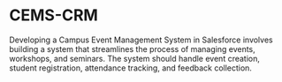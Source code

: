 # CEMS-CRM
Developing a Campus Event Management System in Salesforce involves building a system that streamlines the process of managing events, workshops, and seminars. The system should handle event creation, student registration, attendance tracking, and feedback collection. 
